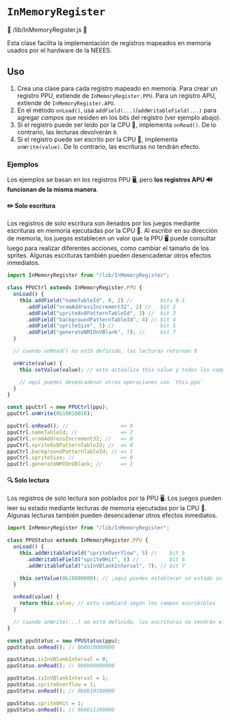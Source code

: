 # `InMemoryRegister`

📄 /lib/InMemoryRegister.js 📄

Esta clase facilita la implementación de registros mapeados en memoria usados por el hardware de la NEEES.

## Uso

1. Crea una clase para cada registro mapeado en memoria. Para crear un registro PPU, extiende de `InMemoryRegister.PPU`. Para un registro APU, extiende de `InMemoryRegister.APU`.
2. En el método `onLoad()`, usa `addField(...)`/`addWritableField(...)` para agregar _campos_ que residen en los bits del registro (ver ejemplo abajo).
3. Si el registro puede ser leído por la CPU 🧠, implementa `onRead()`. De lo contrario, las lecturas devolverán `0`.
4. Si el registro puede ser escrito por la CPU 🧠, implementa `onWrite(value)`. De lo contrario, las escrituras no tendrán efecto.

### Ejemplos

Los ejemplos se basan en los registros PPU 🖥️, pero **los registros APU 🔊 funcionan de la misma manera**.

#### ✏️ Solo escritura

Los registros de solo escritura son llenados por los juegos mediante escrituras en memoria ejecutadas por la CPU 🧠. Al escribir en su dirección de memoria, los juegos establecen un valor que la PPU 🖥️ puede consultar luego para realizar diferentes acciones, como cambiar el tamaño de los sprites. Algunas escrituras también pueden desencadenar otros efectos inmediatos.

```javascript
import InMemoryRegister from "/lib/InMemoryRegister";

class PPUCtrl extends InMemoryRegister.PPU {
  onLoad() {
    this.addField("nameTableId", 0, 2) //         bits 0-1
      .addField("vramAddressIncrement32", 2) //   bit 2
      .addField("sprite8x8PatternTableId", 3) //  bit 3
      .addField("backgroundPatternTableId", 4) // bit 4
      .addField("spriteSize", 5) //               bit 5
      .addField("generateNMIOnVBlank", 7); //     bit 7
  }

  // cuando onRead() no está definido, las lecturas retornan 0

  onWrite(value) {
    this.setValue(value); // esto actualiza this.value y todos los campos

    // aquí puedes desencadenar otras operaciones con `this.ppu`
  }
}

const ppuCtrl = new PPUCtrl(ppu);
ppuCtrl.onWrite(0b10010010);

ppuCtrl.onRead(); //                 => 0
ppuCtrl.nameTableId; //              => 2
ppuCtrl.vramAddressIncrement32; //   => 0
ppuCtrl.sprite8x8PatternTableId; //  => 0
ppuCtrl.backgroundPatternTableId; // => 1
ppuCtrl.spriteSize; //               => 0
ppuCtrl.generateNMIOnVBlank; //      => 1
```

#### 🔍 Solo lectura

Los registros de solo lectura son poblados por la PPU 🖥️. Los juegos pueden leer su estado mediante lecturas de memoria ejecutadas por la CPU 🧠. Algunas lecturas también pueden desencadenar otros efectos inmediatos.

```javascript
import InMemoryRegister from "/lib/InMemoryRegister";

class PPUStatus extends InMemoryRegister.PPU {
  onLoad() {
    this.addWritableField("spriteOverflow", 5) //    bit 5
      .addWritableField("sprite0Hit", 6) //          bit 6
      .addWritableField("isInVBlankInterval", 7); // bit 7

    this.setValue(0b10000000); // ¡aquí puedes establecer un estado inicial!
  }

  onRead(value) {
    return this.value; // esto cambiará según los campos escribibles
  }

  // cuando onWrite(...) no está definido, las escrituras no tendrán efecto
}

const ppuStatus = new PPUStatus(ppu);
ppuStatus.onRead(); // 0b0b10000000

ppuStatus.isInVBlankInterval = 0;
ppuStatus.onRead(); // 0b0b00000000

ppuStatus.isInVBlankInterval = 1;
ppuStatus.spriteOverflow = 1;
ppuStatus.onRead(); // 0b0b10100000

ppuStatus.sprite0Hit = 1;
ppuStatus.onRead(); // 0b0b11100000
```

